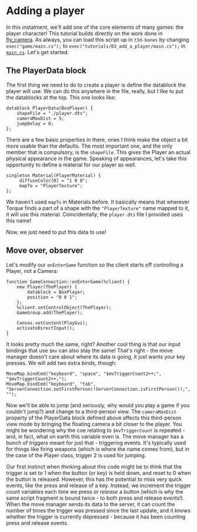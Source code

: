 # Adding a player

In this instalment, we'll add one of the core elements of many games: the player character!
This tutorial builds directly on the work done in [fly_camera](../fly_camera).
As always, you can load this script up in `t3d-bones` by changing `exec("game/main.cs");` to `exec("tutorials/03_add_a_player/main.cs");` in [`main.cs`](../../main.cs).
Let's get started.

## The PlayerData block

The first thing we need to do to create a player is define the datablock the player will use.
We can do this anywhere in the file, really, but I like to put the datablocks at the top.
This one looks like:

    datablock PlayerData(BoxPlayer) {
        shapeFile = "./player.dts";
        cameraMaxDist = 5;
        jumpDelay = 0;
    };

There are a few basic properties in there, ones I think make the object a bit more usable than the defaults.
The most important one, and the only member that is compulsory, is the `shapeFile`.
This gives the Player an actual physical appearance in the game.
Speaking of appearances, let's take this opportunity to define a material for our player as well.

    singleton Material(PlayerMaterial) {
         diffuseColor[0] = "1 0 0";
         mapTo = "PlayerTexture";
    };

We haven't used `mapTo` in Materials before.
It basically means that wherever Torque finds a part of a shape with the `"PlayerTexture"` name mapped to it, it will use this material.
Coincidentally, the `player.dts` file I provided uses this name!

Now, we just need to put this data to use!

## Move over, observer

Let's modify our `onEnterGame` function so the client starts off controlling a Player, not a Camera:

    function GameConnection::onEnterGame(%client) {
        new Player(ThePlayer) {
            datablock = BoxPlayer;
            position = "0 0 1";
        };
        %client.setControlObject(ThePlayer);
        GameGroup.add(ThePlayer);
        
        Canvas.setContent(PlayGui);
        activateDirectInput();
    }

It looks pretty much the same, right?
Another cool thing is that our input bindings that use `$mv` can also stay the same!
That's right - the move manager doesn't care about where its data is going, it just wants your key presses.
We will add two extra binds, though:

    MoveMap.bindCmd("keyboard", "space", "$mvTriggerCount2++;", "$mvTriggerCount2++;");
    MoveMap.bindCmd("keyboard", "tab", "ServerConnection.setFirstPerson(!ServerConnection.isFirstPerson());", "");

Now we'll be able to jump (and seriously, why would you play a game if you couldn't jump?) and change to a third-person view.
The `cameraMaxDist` property of the PlayerData block defined above affects this third-person view mode by bringing the floating camera a bit closer to the player.
You might be wondering why the coe relating to `$mvTriggerCount` is repeated - and, in fact, what on earth this variable even is.
The move manager has a bunch of _triggers_ meant for just that - triggering events.
It's typically used for things like firing weapons (which is where the name comes from), but in the case of the Player class, trigger 2 is used for jumping.

Our first instinct when thinking about this code might be to think that the trigger is set to 1 when the button (or key) is held down, and reset to 0 when the button is released.
However, this has the potential to miss very quick events, like the press and release of a key.
Instead, we increment the trigger count variables each time we press _or release_ a button (which is why the same script fragment is bound twice - to both press and release events!).
When the move manager sends its data to the server, it can count the number of times the trigger was pressed since the last update, and it knows whether the trigger is currently depressed - because it has been counting press and release events.

